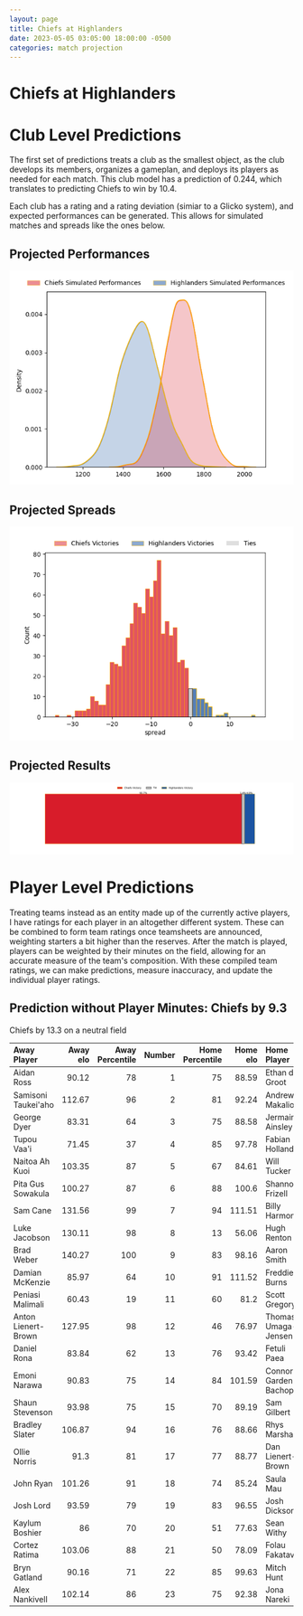 ```yaml
---  
layout: page  
title: Chiefs at Highlanders  
date: 2023-05-05 03:05:00 18:00:00 -0500  
categories: match projection  
---
```

# Chiefs at Highlanders

# Club Level Predictions


The first set of predictions treats a club as the smallest object, as the club develops its members, organizes a gameplan, and deploys its players as needed for each match. This club model has a prediction of 0.244, which translates to predicting Chiefs to win by 10.4.

Each club has a rating and a rating deviation (simiar to a Glicko system), and expected performances can be generated. This allows for simulated matches and spreads like the ones below.
## Projected Performances


![Projected Performances](plots/performances_2023-05-05-Highlanders-Chiefs.png)
## Projected Spreads


![Projected Spreads](plots/spreads_2023-05-05-Highlanders-Chiefs.png)
## Projected Results


![Projected Results](plots/resultbar_2023-05-05-Highlanders-Chiefs.png)
# Player Level Predictions


Treating teams instead as an entity made up of the currently active players, I have ratings for each player in an altogether different system. These can be combined to form team ratings once teamsheets are announced, weighting starters a bit higher than the reserves. After the match is played, players can be weighted by their minutes on the field, allowing for an accurate measure of the team's composition. With these compiled team ratings, we can make predictions, measure inaccuracy, and update the individual player ratings.
## Prediction without Player Minutes: Chiefs by 9.3


Chiefs by 13.3 on a neutral field



| Away Player         |   Away elo |   Away Percentile |   Number |   Home Percentile |   Home elo | Home Player          |
|:--------------------|-----------:|------------------:|---------:|------------------:|-----------:|:---------------------|
| Aidan Ross          |      90.12 |                78 |        1 |                75 |      88.59 | Ethan de Groot       |
| Samisoni Taukei'aho |     112.67 |                96 |        2 |                81 |      92.24 | Andrew Makalio       |
| George Dyer         |      83.31 |                64 |        3 |                75 |      88.58 | Jermaine Ainsley     |
| Tupou Vaa'i         |      71.45 |                37 |        4 |                85 |      97.78 | Fabian Holland       |
| Naitoa Ah Kuoi      |     103.35 |                87 |        5 |                67 |      84.61 | Will Tucker          |
| Pita Gus Sowakula   |     100.27 |                87 |        6 |                88 |     100.6  | Shannon Frizell      |
| Sam Cane            |     131.56 |                99 |        7 |                94 |     111.51 | Billy Harmon         |
| Luke Jacobson       |     130.11 |                98 |        8 |                13 |      56.06 | Hugh Renton          |
| Brad Weber          |     140.27 |               100 |        9 |                83 |      98.16 | Aaron Smith          |
| Damian McKenzie     |      85.97 |                64 |       10 |                91 |     111.52 | Freddie Burns        |
| Peniasi Malimali    |      60.43 |                19 |       11 |                60 |      81.2  | Scott Gregory        |
| Anton Lienert-Brown |     127.95 |                98 |       12 |                46 |      76.97 | Thomas Umaga-Jensen  |
| Daniel Rona         |      83.84 |                62 |       13 |                76 |      93.42 | Fetuli Paea          |
| Emoni Narawa        |      90.83 |                75 |       14 |                84 |     101.59 | Connor Garden-Bachop |
| Shaun Stevenson     |      93.98 |                75 |       15 |                70 |      89.19 | Sam Gilbert          |
| Bradley Slater      |     106.87 |                94 |       16 |                76 |      88.66 | Rhys Marshall        |
| Ollie Norris        |      91.3  |                81 |       17 |                77 |      88.77 | Dan Lienert-Brown    |
| John Ryan           |     101.26 |                91 |       18 |                74 |      85.24 | Saula Mau            |
| Josh Lord           |      93.59 |                79 |       19 |                83 |      96.55 | Josh Dickson         |
| Kaylum Boshier      |      86    |                70 |       20 |                51 |      77.63 | Sean Withy           |
| Cortez Ratima       |     103.06 |                88 |       21 |                50 |      78.09 | Folau Fakatava       |
| Bryn Gatland        |      90.16 |                71 |       22 |                85 |      99.63 | Mitch Hunt           |
| Alex Nankivell      |     102.14 |                86 |       23 |                75 |      92.38 | Jona Nareki          |

